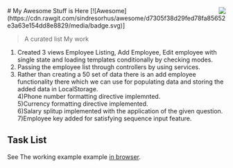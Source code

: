 <img src="http://orig02.deviantart.net/6fb3/f/2012/106/4/b/employee_icon_by_ornorm-d4wep0s.png" align="right" />
# My Awesome Stuff is Here [![Awesome](https://cdn.rawgit.com/sindresorhus/awesome/d7305f38d29fed78fa85652e3a63e154dd8e8829/media/badge.svg)]

> A curated list My work

1) Created 3 views Employee Listing, Add Employee, Edit employee with single state and loading templates conditionally by checking modes.<br />
2) Passing the employee list through controllers by using services.<br />
3) Rather than creating a 50 set of data there is an add employee functionality there which we can use for populating data and storing the added data in LocalStorage.<br />
4)Phone number formatting directive implemnted.<br />
5)Currency formatting directive implemented.<br />
6)Salary splitup implemented with the application of the given question.<br />
7)Employee key added for satisfying sequence input feature.<br />



## Task List
See The working example example [in browser](https://princevg.github.io/EmployeeManager/#/home/list).
